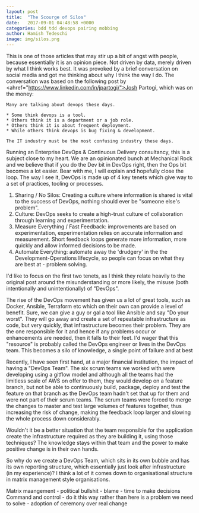 ```yaml
---
layout: post
title:  "The Scourge of Silos"
date:   2017-09-01 04:48:58 +0000
categories: bdd tdd devops pairing mobbing
author: Hamish Tedeschi
image: img/silos.png
---
```

This is one of those articles that may stir up a bit of angst with people, because essentially it is an opinion piece. Not driven by data, merely driven by what I think works best. It was provoked by a brief conversation on social media and got me thinking about why I think the way I do. The conversation was based on the following post by <ahref="https://www.linkedin.com/in/jpartogi/">Josh Partogi</a>, which was on the money:

```
Many are talking about devops these days.

* Some think devops is a tool.
* Others think it is a department or a job role.
* Others think it is about frequent deployment.
* While others think devops is bug fixing & development.

The IT industry must be the most confusing industry these days.
```

Running an Enterprise DevOps & Continuous Delivery consultancy, this is a subject close to my heart. We are an opinionated bunch at Mechanical Rock and we believe that if you do the Dev bit in DevOps right, then the Ops bit becomes a lot easier. Bear with me, I will explain and hopefully close the loop. The way I see it, DevOps is made up of 4 key tenets which give way to a set of practices, tooling or processes. 

1. Sharing / No Silos: Creating a culture where information is shared is vital to the success of DevOps, nothing should ever be "someone else's problem".
2. Culture: DevOps seeks to create a high-trust culture of collaboration through learning and experimentation. 
3. Measure Everything / Fast Feedback: improvements are based on experimentation, experimentation relies on accurate information and measurement. Short feedback loops generate more information, more quickly and allow informed decisions to be made.
4. Automate Everything: automate away the 'drudgery' in the the Development-Operations lifecycle, so people can focus on what they are best at - problem solving.

I'd like to focus on the first two tenets, as I think they relate heavily to the original post around the misunderstanding or more likely, the misuse (both intentionally and unintentionally) of "DevOps".

The rise of the DevOps movement has given us a lot of great tools, such as Docker, Ansible, Terraform etc which on their own can provide a level of benefit. Sure, we can give a guy or gal a tool like Ansible and say "Do your worst". They will go away and create a set of repeatable infrastructure as code, but very quickly, that infrastructure becomes their problem. They are the one responsible for it and hence if any problems occur or enhancements are needed, then it falls to their feet. I'd wager that this "resource" is probably called the DevOps engineer or lives in the DevOps team. This becomes a silo of knowledge, a single point of failure and at best 

Recently, I have seen first hand, at a major financial institution, the impact of having a "DevOps Team". The six scrum teams we worked with were developing using a gitflow model and although all the teams had the limitless scale of AWS on offer to them, they would develop on a feature branch, but not be able to continuously build, package, deploy and test the feature on that branch as the DevOps team hadn't set that up for them and were not part of their scrum teams. The scrum teams were forced to merge the changes to master and test large volumes of features together, thus increasing the risk of change, making the feedback loop larger and slowing the whole process down considerably.

Wouldn't it be a better situation that the team responsible for the application create the infrastructure required as they are building it, using those techniques? The knowledge stays within that team and the power to make positive change is in their own hands. 

So why do we create a DevOps Team, which sits in its own bubble and has its own reporting structure, which essentially just look after infrastructure (in my experience)? I think a lot of it comes down to organisational structure in matrix management style organisations. 

Matrix maangement
    - political bullshit
    - blame
    - time to make decisions
Command and control
    - do it this way rather than here is a problem we need to solve
    - adoption of ceremony over real change

